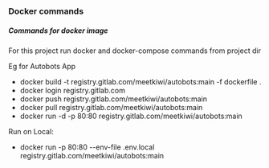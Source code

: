 ### Docker commands

##### Commands for docker image

For this project run docker and docker-compose commands from project dir

Eg for Autobots App
- docker build -t registry.gitlab.com/meetkiwi/autobots:main -f dockerfile .
- docker login registry.gitlab.com
- docker push registry.gitlab.com/meetkiwi/autobots:main
- docker pull registry.gitlab.com/meetkiwi/autobots:main
- docker run -d -p 80:80 registry.gitlab.com/meetkiwi/autobots:main

Run on Local:
- docker run -p 80:80 --env-file .env.local registry.gitlab.com/meetkiwi/autobots:main